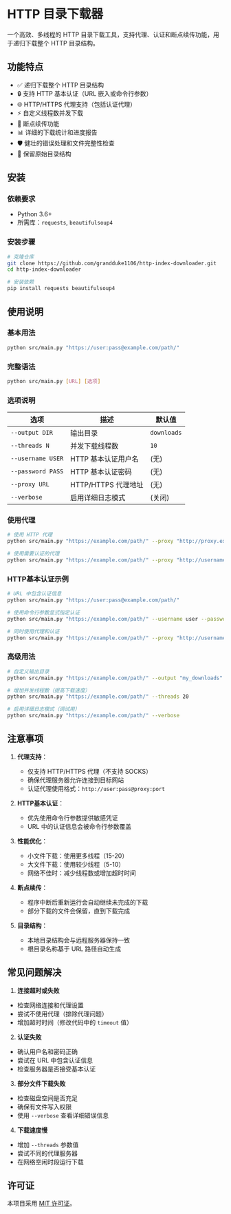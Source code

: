 # HTTP 目录下载器

一个高效、多线程的 HTTP 目录下载工具，支持代理、认证和断点续传功能，用于递归下载整个 HTTP 目录结构。

## 功能特点

- ✅ 递归下载整个 HTTP 目录结构
- 🔒 支持 HTTP 基本认证（URL 嵌入或命令行参数）
- 🌐 HTTP/HTTPS 代理支持（包括认证代理）
- ⚡ 自定义线程数并发下载
- 🔁 断点续传功能
- 📊 详细的下载统计和进度报告
- 🛡️ 健壮的错误处理和文件完整性检查
- 📁 保留原始目录结构

## 安装

### 依赖要求

- Python 3.6+
- 所需库：`requests`, `beautifulsoup4`

### 安装步骤

```bash
# 克隆仓库
git clone https://github.com/grandduke1106/http-index-downloader.git
cd http-index-downloader

# 安装依赖
pip install requests beautifulsoup4
```

## 使用说明

### 基本用法

```bash
python src/main.py "https://user:pass@example.com/path/"
```

### 完整语法

```bash
python src/main.py [URL] [选项]
```

### 选项说明

| 选项 | 描述 | 默认值 |
|------|------|--------|
| `--output DIR` | 输出目录 | `downloads` |
| `--threads N` | 并发下载线程数 | `10` |
| `--username USER` | HTTP 基本认证用户名 | (无) |
| `--password PASS` | HTTP 基本认证密码 | (无) |
| `--proxy URL` | HTTP/HTTPS 代理地址 | (无) |
| `--verbose` | 启用详细日志模式 | (关闭) |

### 使用代理

```bash
# 使用 HTTP 代理
python src/main.py "https://example.com/path/" --proxy "http://proxy.example.com:8080"

# 使用需要认证的代理
python src/main.py "https://example.com/path/" --proxy "http://username:password@proxy.example.com:8080"

```

### HTTP基本认证示例

```bash
# URL 中包含认证信息
python src/main.py "https://user:pass@example.com/path/"

# 使用命令行参数显式指定认证
python src/main.py "https://example.com/path/" --username user --password pass

# 同时使用代理和认证
python src/main.py "https://example.com/path/" --proxy "http://username:password@proxy:8080" --username user --password pass
```

### 高级用法

```bash
# 自定义输出目录
python src/main.py "https://example.com/path/" --output "my_downloads"

# 增加并发线程数（提高下载速度）
python src/main.py "https://example.com/path/" --threads 20

# 启用详细日志模式（调试用）
python src/main.py "https://example.com/path/" --verbose
```


## 注意事项

1. **代理支持**：
   - 仅支持 HTTP/HTTPS 代理（不支持 SOCKS）
   - 确保代理服务器允许连接到目标网站
   - 认证代理使用格式：`http://user:pass@proxy:port`

2. **HTTP基本认证**：
   - 优先使用命令行参数提供敏感凭证
   - URL 中的认证信息会被命令行参数覆盖

3. **性能优化**：
   - 小文件下载：使用更多线程（15-20）
   - 大文件下载：使用较少线程（5-10）
   - 网络不佳时：减少线程数或增加超时时间

4. **断点续传**：
   - 程序中断后重新运行会自动继续未完成的下载
   - 部分下载的文件会保留，直到下载完成

5. **目录结构**：
   - 本地目录结构会与远程服务器保持一致
   - 根目录名称基于 URL 路径自动生成

## 常见问题解决

1. **连接超时或失败**
- 检查网络连接和代理设置
- 尝试不使用代理（排除代理问题）
- 增加超时时间（修改代码中的 `timeout` 值）

2. **认证失败**
- 确认用户名和密码正确
- 尝试在 URL 中包含认证信息
- 检查服务器是否接受基本认证

3. **部分文件下载失败**
- 检查磁盘空间是否充足
- 确保有文件写入权限
- 使用 `--verbose` 查看详细错误信息

4. **下载速度慢**
- 增加 `--threads` 参数值
- 尝试不同的代理服务器
- 在网络空闲时段运行下载


## 许可证

本项目采用 [MIT 许可证](LICENSE)。